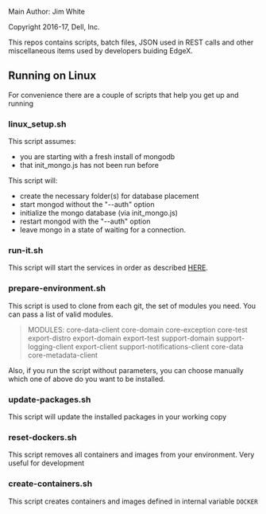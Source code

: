 Main Author: Jim White

Copyright 2016-17, Dell, Inc.

This repos contains scripts, batch files, JSON used in REST calls and other miscellaneous items used by developers buiding EdgeX.

## Running on Linux

For convenience there are a couple of scripts that help you get up and running

### linux_setup.sh
This script assumes:
* you are starting with a fresh install of mongodb
* that init_mongo.js has not been run before  

This script will:
* create the necessary folder(s) for database placement
* start mongod without the "--auth" option
* initialize the mongo database (via init_mongo.js)
* restart mongod with the "--auth" option
* leave mongo in a state of waiting for a connection.

### run-it.sh
This script will start the services
in order as described [HERE](https://wiki.edgexfoundry.org/display/FA/Get+EdgeX+Foundry+-+Users).


### prepare-environment.sh

This script is used to clone from each git, the set of modules you need. You can pass a list of valid modules.

>MODULES: core-data-client core-domain core-exception core-test export-distro 
>export-domain export-test support-domain support-logging-client export-client
>support-notifications-client core-data core-metadata-client

Also, if you run the script without parameters, you can choose manually which one of above do you want to be installed.


### update-packages.sh

This script will update the installed packages in your working copy

### reset-dockers.sh

This script removes all containers and images from your environment. Very useful for development

### create-containers.sh

This script creates containers and images defined in internal variable `DOCKER`
